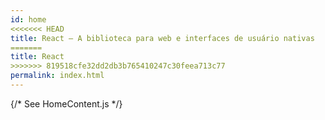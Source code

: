 ```yaml
---
id: home
<<<<<<< HEAD
title: React – A biblioteca para web e interfaces de usuário nativas
=======
title: React
>>>>>>> 819518cfe32dd2db3b765410247c30feea713c77
permalink: index.html
---
```


{/* See HomeContent.js */}
